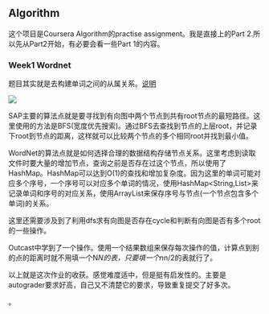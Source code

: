 ## Algorithm
这个项目是Coursera Algorithm的practise assignment。我是直接上的Part 2.所以先从Part2开始，有必要会看一些Part 1的内容。

### Week1 Wordnet
题目其实就是去构建单词之间的从属关系。[说明](http://coursera.cs.princeton.edu/algs4/assignments/wordnet.html)

![](http://ovkwd4vse.bkt.clouddn.com/markdown-img-paste-20180319153459179.png)

SAP主要的算法点就是要寻找到有向图中两个节点到共有root节点的最短路径。这里使用的方法是BFS(宽度优先搜索)。通过BFS去查找到节点的上层root，并记录下root到节点的距离，这样就可以比较两个节点的多个相同root并找到最小值。

WordNet的算法点就是如何选择合理的数据结构存储节点关系。这里考虑到读取文件时要大量的增加节点，查询之前是否存在过这个节点，所以使用了HashMap。HashMap可以达到O(1)的查找和增加复杂度。因为这里的单词可能对应多个序号，一个序号可以对应多个单词的情况，使用HashMap<String,List<Integer>>来记录单词和序号的对应关系，使用ArrayList<String>来保存序号与节点(一个节点包含多个单词)的关系。

这里还需要涉及到了利用dfs求有向图是否存在cycle和判断有向图是否有多个root的一些操作。

Outcast中学到了一个操作。使用一个结果数组来保存每次操作的值，计算点到别的点的距离时就不用填一个N*N的表，只要填一个n*n/2的表就行了。

以上就是这次作业的收获。感觉难度适中，但是挺有启发性的。主要是autograder要求好高，自己又不清楚它的要求，导致重复提交了好多次。





















。
